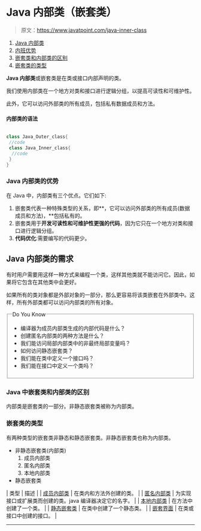 # Java 内部类（嵌套类）

> 原文：<https://www.javatpoint.com/java-inner-class>

1.  [Java 内部类](#)
2.  [内班优势](#nestedad)
3.  [嵌套类和内部类的区别](#nesteddiff)
4.  [嵌套类的类型](#nestedtypes)

**Java 内部类**或嵌套类是在类或接口内部声明的类。

我们使用内部类在一个地方对类和接口进行逻辑分组，以提高可读性和可维护性。

此外，它可以访问外部类的所有成员，包括私有数据成员和方法。

#### 内部类的语法

```java

class Java_Outer_class{
 //code
 class Java_Inner_class{
  //code
 }
}

```

### Java 内部类的优势

在 Java 中，内部类有三个优点。它们如下:

1.  嵌套类代表一种特殊类型的关系，即**，它可以访问外部类的所有成员(数据成员和方法)，**包括私有的。
2.  嵌套类用于**开发可读性和可维护性更强的代码**，因为它只在一个地方对类和接口进行逻辑分组。
3.  **代码优化**:需要编写的代码更少。

## Java 内部类的需求

有时用户需要用这样一种方式来编程一个类，这样其他类就不能访问它。因此，如果将它包含在其他类中会更好。

如果所有的类对象都是外部对象的一部分，那么更容易将该类嵌套在外部类中。这样，所有外部类都可以访问内部类的所有对象。

<fieldset><legend class="legendfont">Do You Know</legend>

*   编译器为成员内部类生成的内部代码是什么？
*   创建匿名内部类的两种方法是什么？
*   我们能访问局部内部类中的非最终局部变量吗？
*   如何访问静态嵌套类？
*   我们能在类中定义一个接口吗？
*   我们能在接口中定义一个类吗？

</fieldset>

### Java 中嵌套类和内部类的区别

内部类是嵌套类的一部分。非静态嵌套类被称为内部类。

### 嵌套类的类型

有两种类型的嵌套类非静态和静态嵌套类。非静态嵌套类也称为内部类。

*   非静态嵌套类(内部类)
    1.  成员内部类
    2.  匿名内部类
    3.  本地内部类
*   静态嵌套类

| 类型 | 描述 |
| [成员内部类](member-inner-class) | 在类内和方法外创建的类。 |
| [匿名内部类](anonymous-inner-class) | 为实现接口或扩展类而创建的类。java 编译器决定它的名字。 |
| [本地内部类](local-inner-class) | 在方法中创建了一个类。 |
| [静态嵌套类](static-nested-class) | 在类中创建了一个静态类。 |
| [嵌套界面](nested-interface) | 在类或接口中创建的接口。 |

* * *